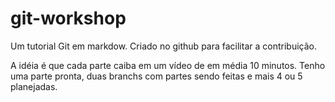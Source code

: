 # git-workshop
Um tutorial Git em markdow. Criado no github para facilitar a contribuição.

A idéia é que cada parte caiba em um vídeo de em média 10 minutos.
Tenho uma parte pronta, duas branchs com partes sendo feitas e mais 4 ou 5 planejadas.

